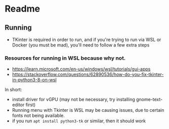 # Readme

## Running

- TKinter is required in order to run, and if you're trying to run via WSL or Docker (you must be mad), you'll need to follow a few extra steps

### Resources for running in WSL because why not.

- https://learn.microsoft.com/en-us/windows/wsl/tutorials/gui-apps
- https://stackoverflow.com/questions/62890536/how-do-you-fix-tkinter-in-python3-8-on-wsl

In short:
- install driver for vGPU (may not be necessary, try installing gnome-text-editor first)
- Running menu with Tkinter is WSL may be causing issues, due to certain fonts not being available.
- if you run `apt install python3-tk` or similar, then it should work
